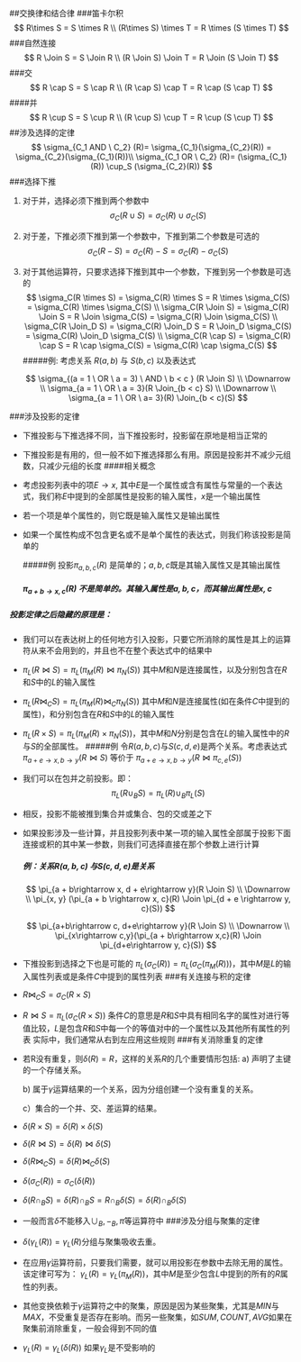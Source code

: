 ##交换律和结合律
###笛卡尔积
$$
R\times S = S \times R \\
(R\times S) \times T = R \times (S \times T)
$$
###自然连接
$$
R  \Join S  = S \Join R \\
(R  \Join S) \Join T  = R \Join (S \Join T)
$$
###交
$$
R \cap S = S \cap R \\
(R \cap S) \cap T = R \cap (S \cap T)
$$
####并
$$
R \cup S = S \cup R \\
(R \cup S) \cup T = R \cup (S \cup T)
$$
##涉及选择的定律
$$
\sigma_{C_1 AND \ C_2} (R)= \sigma_{C_1}(\sigma_{C_2}(R)) =  \sigma_{C_2}(\sigma_{C_1}(R))\\
\sigma_{C_1 OR \ C_2} (R)= (\sigma_{C_1}(R)) \cup_S (\sigma_{C_2}(R))
$$
###选择下推

1. 对于并，选择必须下推到两个参数中
   $$
   \sigma_C(R \cup S) = \sigma_C(R) \cup \sigma_C(S)
   $$

2. 对于差，下推必须下推到第一个参数中，下推到第二个参数是可选的
   $$
   \sigma_C(R - S) = \sigma_C(R) - S = \sigma_C(R) - \sigma_C(S)
   $$

3. 对于其他运算符，只要求选择下推到其中一个参数，下推到另一个参数是可选的
   $$
   \sigma_C(R \times S) = \sigma_C(R) \times S = R \times \sigma_C(S) = \sigma_C(R) \times \sigma_C(S) \\
   \sigma_C(R \Join S) = \sigma_C(R) \Join S = R \Join \sigma_C(S) = \sigma_C(R) \Join \sigma_C(S) \\
   \sigma_C(R \Join_D S) = \sigma_C(R) \Join_D S = R \Join_D \sigma_C(S) = \sigma_C(R) \Join_D \sigma_C(S) \\
   \sigma_C(R \cap S) = \sigma_C(R) \cap S = R \cap \sigma_C(S) = \sigma_C(R) \cap \sigma_C(S)
   $$
   #####例: 考虑关系 $R(a, b)$ 与 $S(b, c)$ 以及表达式

   $$
   \sigma_{(a = 1 \ OR \  a = 3) \ AND \ b < c } (R \Join S) \\
   \Downarrow \\
   \sigma_{a = 1 \ OR \ a = 3}(R \Join_{b < c} S) \\
   \Downarrow \\
   \sigma_{a = 1 \ OR \ a= 3}(R) \Join_{b < c}(S)
   $$





###涉及投影的定律
* 下推投影与下推选择不同，当下推投影时，投影留在原地是相当正常的
* 下推投影是有用的，但一般不如下推选择那么有用。原因是投影并不减少元组数，只减少元组的长度
####相关概念
* 考虑投影列表中的项$E\rightarrow x$, 其中$E$是一个属性或含有属性与常量的一个表达式，我们称$E$中提到的全部属性是投影的输入属性，$x$是一个输出属性

* 若一个项是单个属性的，则它既是输入属性又是输出属性

* 如果一个属性构成不包含更名或不是单个属性的表达式，则我们称该投影是简单的

  #####例 投影$\pi_{a, b, c}(R)$ 是简单的；$a, b,c$既是其输入属性又是其输出属性

  ##### $\pi_{a + b \rightarrow x,c}(R)$ 不是简单的。其输入属性是$a, b, c$，而其输出属性是$x, c$
##### 投影定律之后隐藏的原理是：
* 我们可以在表达树上的任何地方引入投影，只要它所消除的属性是其上的运算符从来不会用到的，并且也不在整个表达式中的结果中
* $\pi_L(R \Join S) = \pi_L(\pi_M(R) \Join \pi_N(S))$ 其中$M$和$N$是连接属性，以及分别包含在$R​$和$S​$中的$L​$的输入属性
* $\pi_L(R \Join_C S) = \pi_L(\pi_M(R) \Join_C \pi_N(S))$ 其中$M$和$N$是连接属性(如在条件$C$中提到的属性)，和分别包含在$R$和$S$中的$L$的输入属性
* $\pi_L(R \times S) = \pi_L(\pi_M(R) \times \pi_N(S))$，其中$M$和$N$分别是包含在$L$的输入属性中的$R$与$S$的全部属性。
#####例 令$R(a, b, c)$与$S(c, d, e)$是两个关系。考虑表达式$\pi_{a+e\rightarrow x, b\rightarrow y}(R \Join S)$ 等价于 $\pi_{a+e\rightarrow x, b\rightarrow y}(R \Join \pi_{c, e}(S))$

* 我们可以在包并之前投影。即：
  $$
  \pi_L(R \cup_B S) = \pi_L(R) \cup_B \pi_L(S)
  $$

* 相反，投影不能被推到集合并或集合、包的交或差之下

* 如果投影涉及一些计算，并且投影列表中某一项的输入属性全部属于投影下面连接或积的其中某一参数，则我们可选择直接在那个参数上进行计算

  ##### 例：关系$R(a, b, c)$ 与$S(c, d, e)$是关系

  $$
  \pi_{a + b\rightarrow x, d + e\rightarrow y}(R \Join S) \\
  \Downarrow \\
  \pi_{x, y} (\pi_{a + b \rightarrow x, c}(R) \Join \pi_{d + e \rightarrow y, c}(S))
  $$

  $$
  \pi_{a+b\rightarrow c, d+e\rightarrow y}(R \Join S) \\
  \Downarrow \\
  \pi_{x\rightarrow c,y}(\pi_{a + b\rightarrow x,c}(R) \Join \pi_{d+e\rightarrow y, c}(S))
  $$

* 下推投影到选择之下也是可能的
  $\pi_L(\sigma_C(R)) = \pi_L(\sigma_C(\pi_M(R)))$，其中$M$是$L$的输入属性列表或是条件$C$中提到的属性列表
###有关连接与积的定律
* $R \Join_C S = \sigma_C(R \times S)$
* $R \Join S = \pi_L(\sigma_C(R \times S))$ 条件$C$的意思是$R$和$S$中具有相同名字的属性对进行等值比较，$L$是包含$R$和$S$中每一个的等值对中的一个属性以及其他所有属性的列表
实际中，我们通常从右到左应用这些规则
###有关消除重复的定律
* 若R没有重复，则$\delta(R) = R$，这样的关系$R$的几个重要情形包括:
  a) 声明了主键的一个存储关系。

  b) 属于$\gamma$运算结果的一个关系，因为分组创建一个没有重复的关系。

  c）集合的一个并、交、差运算的结果。

* $\delta(R \times S) = \delta(R) \times \delta(S)$
* $\delta(R \Join S) = \delta(R) \Join \delta(S)$
* $\delta(R \Join_C S) = \delta(R) \Join_C \delta(S)$
* $\delta(\sigma_C(R)) = \sigma_C(\delta(R))$

* $\delta(R \cap_B S) = \delta(R)\cap_B S = R \cap_B \delta(S) = \delta(R) \cap_B \delta(S)$
* 一般而言$\delta$不能移入$\cup_B, -_B, \pi$等运算符中
###涉及分组与聚集的定律
* $\delta(\gamma_L(R)) = \gamma_L(R)​$分组与聚集吸收去重。
* 在应用$\gamma$运算符前，只要我们需要，就可以用投影在参数中去除无用的属性。该定律可写为：
  $\gamma_L(R) = \gamma_L(\pi_M(R))$，其中$M$是至少包含$L$中提到的所有的$R$属性的列表。
* 其他变换依赖于$\gamma$运算符之中的聚集，原因是因为某些聚集，尤其是$MIN$与$MAX$，不受重复是否存在影响。而另一些聚集，如$SUM, COUNT, AVG$如果在聚集前消除重复，一般会得到不同的值
* $\gamma_L(R) = \gamma_L(\delta(R))$ 如果$\gamma_L$是不受影响的